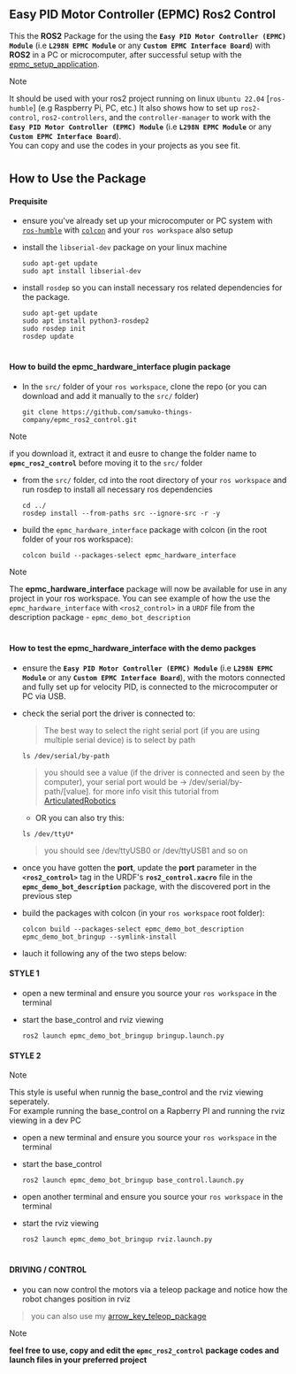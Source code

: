 ## Easy PID Motor Controller (EPMC) Ros2 Control
This the **ROS2** Package for the using the **`Easy PID Motor Controller (EPMC) Module`** (i.e **`L298N EPMC Module`** or any **`Custom EPMC Interface Board`**) with **ROS2** in a PC or microcomputer, after successful setup with the [epmc_setup_application](https://github.com/samuko-things-company/epmc_setup_application).

> [!NOTE]  
> It should be used with your ros2 project running on linux `Ubuntu 22.04` [`ros-humble`] (e.g Raspberry Pi, PC, etc.) 
> It also shows how to set up `ros2-control`, `ros2-controllers`, and the `controller-manager` to work with the **`Easy PID Motor Controller (EPMC) Module`** (i.e **`L298N EPMC Module`** or any **`Custom EPMC Interface Board`**).  
> You can copy and use the codes in your projects as you see fit.

#

## How to Use the Package

#### Prequisite
- ensure you've already set up your microcomputer or PC system with [`ros-humble`](https://docs.ros.org/en/humble/Installation/Ubuntu-Install-Debians.html) with [`colcon`](https://docs.ros.org/en/humble/Tutorials/Beginner-Client-Libraries/Colcon-Tutorial.html) and your `ros workspace` also setup

- install the `libserial-dev` package on your linux machine
  ```shell
  sudo apt-get update
  sudo apt install libserial-dev
  ```

- install `rosdep` so you can install necessary ros related dependencies for the package.
  ```shell
  sudo apt-get update
  sudo apt install python3-rosdep2
  sudo rosdep init
  rosdep update
  ```

#

#### How to build the epmc_hardware_interface plugin package 
- In the `src/` folder of your `ros workspace`, clone the repo
  (or you can download and add it manually to the `src/` folder)
  ```shell
  git clone https://github.com/samuko-things-company/epmc_ros2_control.git
  ```
> [!NOTE] 
> if you download it, extract it and eusre to change the folder name to **`epmc_ros2_control`** before moving it to the `src/` folder

- from the `src/` folder, cd into the root directory of your `ros workspace` and run rosdep to install all necessary ros dependencies
  ```shell
  cd ../
  rosdep install --from-paths src --ignore-src -r -y
  ```
- build the `epmc_hardware_interface` package with colcon (in the root folder of your ros workspace):
  ```shell
  colcon build --packages-select epmc_hardware_interface
  ```
> [!NOTE]   
> The **epmc_hardware_interface** package will now be available for use in any project in your ros workspace.
> You can see example of how the use the `epmc_hardware_interface` with `<ros2_control>` in a `URDF` file from the description package - `epmc_demo_bot_description`

#

#### How to test the epmc_hardware_interface with the demo packges
- ensure the **`Easy PID Motor Controller (EPMC) Module`** (i.e **`L298N EPMC Module`** or any **`Custom EPMC Interface Board`**), with the motors connected and fully set up for velocity PID, is connected to the microcomputer or PC via USB.

- check the serial port the driver is connected to:
  > The best way to select the right serial port (if you are using multiple serial device) is to select by path
  ```shell
  ls /dev/serial/by-path
  ```
  > you should see a value (if the driver is connected and seen by the computer), your serial port would be -> /dev/serial/by-path/[value]. for more info visit this tutorial from [ArticulatedRobotics](https://www.youtube.com/watch?v=eJZXRncGaGM&list=PLunhqkrRNRhYAffV8JDiFOatQXuU-NnxT&index=8)

  - OR you can also try this:
  ```shell
  ls /dev/ttyU*
  ```
  > you should see /dev/ttyUSB0 or /dev/ttyUSB1 and so on

- once you have gotten the **port**, update the **port** parameter in the **`<ros2_control>`** tag in the URDF's **`ros2_control.xacro`** file in the **`epmc_demo_bot_description`** package, with the discovered port in the previous step

- build the packages with colcon (in your `ros workspace` root folder):
  ```shell
  colcon build --packages-select epmc_demo_bot_description epmc_demo_bot_bringup --symlink-install
  ```
- lauch it following any of the two steps below:

#### STYLE 1
- open a new terminal and ensure you source your `ros workspace` in the terminal

- start the base_control and rviz viewing
  ```shell
  ros2 launch epmc_demo_bot_bringup bringup.launch.py
  ```

#### STYLE 2
> [!NOTE]   
> This style is useful when runnig the base_control and the rviz viewing seperately.  
> For example running the base_control on a Rapberry PI and running the rviz viewing in a dev PC

- open a new terminal and ensure you source your `ros workspace` in the terminal
- start the base_control
  ```shell
  ros2 launch epmc_demo_bot_bringup base_control.launch.py
  ```

- open another terminal and ensure you source your `ros workspace` in the terminal
- start the rviz viewing
  ```shell
  ros2 launch epmc_demo_bot_bringup rviz.launch.py
  ```
#

#### DRIVING / CONTROL
- you can now control the motors via a teleop package and notice how the robot changes position in rviz
> you can also use my [arrow_key_teleop_package](https://github.com/samuko-things/arrow_key_teleop_drive)

> [!NOTE]
> **feel free to use, copy and edit the `epmc_ros2_control` package codes and launch files in your preferred project**
